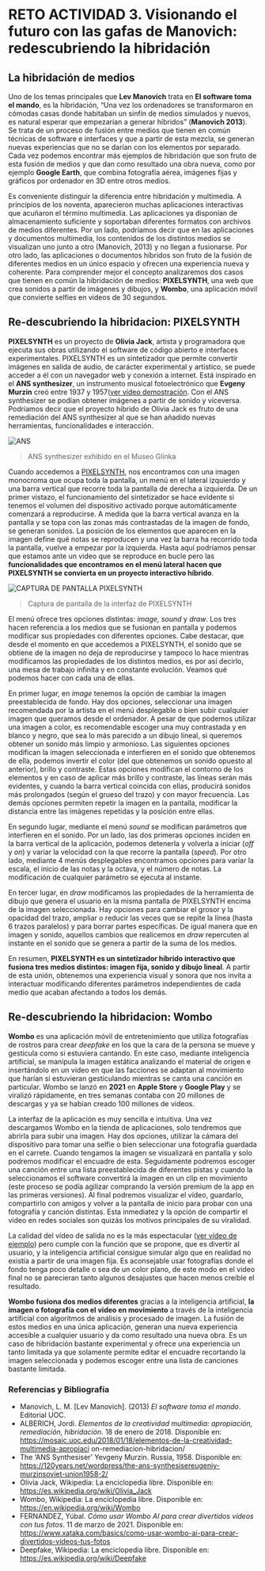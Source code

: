 # RETO ACTIVIDAD 3. Visionando el futuro con las gafas de Manovich: redescubriendo la hibridación

## La hibridación de medios

Uno de los temas principales que **Lev Manovich** trata en **El software toma el mando**, es la hibridación, “Una vez los ordenadores se transformaron en cómodas casas donde habitaban un sinfín de medios simulados y nuevos, es natural esperar que empezarían a generar híbridos” (**Manovich 2013**).  Se trata de un proceso de fusión entre medios que tienen en común técnicas de software e interfaces y que a partir de esta mezcla, se generan nuevas experiencias que no se darían con los elementos por separado. Cada vez podemos encontrar más ejemplos de hibridación que son fruto de esta fusión de medios y que dan como resultado una obra nueva, como por ejemplo **Google Earth**, que combina fotografía aérea, imágenes fijas y gráficos por ordenador en 3D entre otros medios. 

Es conveniente distinguir la diferencia entre hibridación y multimedia. A principios de los noventa, aparecieron muchas aplicaciones interactivas que acuñaron el término multimedia. Las aplicaciones ya disponían de almacenamiento suficiente y soportaban diferentes formatos con archivos de medios diferentes. Por un lado, podríamos decir que en las aplicaciones y documentos multimedia, los contenidos de los distintos medios se visualizan uno junto a otro (Manovich, 2013) y no llegan a fusionarse. Por otro lado, las aplicaciones o documentos híbridos son fruto de la fusión de diferentes medios en un único espacio y ofrecen una experiencia nueva y coherente. Para comprender mejor el concepto analizaremos dos casos que tienen en común la hibridación de medios: **PIXELSYNTH**, una web que crea sonidos a partir de imágenes y dibujos, y **Wombo**, una aplicación móvil que convierte selfies en videos de 30 segundos. 


## Re-descubriendo la hibridacion: PIXELSYNTH

**PIXELSYNTH** es un proyecto de **Olivia Jack**, artista y programadora que ejecuta sus obras utilizando el software de código abierto e interfaces experimentales. PIXELSYNTH es un sintetizador que permite convertir imágenes en salida de audio, de carácter experimental y artístico, se puede acceder a él con un navegador web y conexión a internet. Está inspirado en el **ANS synthesizer**, un instrumento musical fotoelectrónico que **Evgeny Murzin** creó entre 1937 y 1957([ver vídeo demostración](https://www.youtube.com/watch?v=ptRmDeoQQlw). Con el ANS synthesizer se podían obtener imágenes a partir de sonido y viceversa. Podríamos decir que el proyecto híbrido de Olivia Jack es fruto de una remediación del ANS synthesizer al que se han añadido nuevas herramientas, funcionalidades e interacción.

![ANS](https://en.wikipedia.org/wiki/ANS_synthesizer#/media/File:ANS_Synthesiser,_Glinka_Museum.jpg)
>ANS synthesizer exhibido en el Museo Glinka

Cuando accedemos a [PIXELSYNTH](https://ojack.xyz/PIXELSYNTH/), nos encontramos con una imagen monocroma que ocupa toda la pantalla, un menú en el lateral izquierdo y una barra vertical que recorre toda la pantalla de derecha a izquierda. De un primer vistazo, el funcionamiento del sintetizador se hace evidente si tenemos el volumen del dispositivo activado porque automáticamente comenzará a reproducirse. A medida que la barra vertical avanza en la pantalla y se topa con las zonas más contrastadas de la imagen de fondo, se generan sonidos. La posición de los elementos que aparecen en la imagen define qué notas se reproducen y una vez la barra ha recorrido toda la pantalla, vuelve a empezar por la izquierda. Hasta aquí podríamos pensar que estamos ante un video que se reproduce en bucle pero las **funcionalidades que encontramos en el menú lateral hacen que PIXELSYNTH se convierta en un proyecto interactivo híbrido**. 

![CAPTURA DE PANTALLA PIXELSYNTH](https://drive.google.com/file/d/15wfSYQ0PmSoTNoeh9qnfHXr77GUp7TJz/view)
>Captura de pantalla de la interfaz de PIXELSYNTH

El menú ofrece tres opciones distintas: *image, sound* y *draw*. Los tres hacen referencia a los medios que se fusionan en pantalla y podemos modificar sus propiedades con diferentes opciones. Cabe destacar, que desde el momento en que accedemos a PIXELSYNTH, el sonido que se obtiene de la imagen no deja de reproducirse y tampoco lo hace mientras modificamos las propiedades de los distintos medios, es por así decirlo, una mesa de trabajo infinita y en constante evolución. Veamos qué podemos hacer con cada una de ellas. 

En primer lugar, en *image* tenemos la opción de cambiar la imagen preestablecida de fondo. Hay dos opciones, seleccionar una imagen recomendada por la artista en el menú desplegable o bien subir cualquier imagen que queramos desde el ordenador. A pesar de que podemos utilizar una imagen a color, es recomendable escoger una muy contrastada y en blanco y negro, que sea lo más parecido a un dibujo lineal, si queremos obtener un sonido más limpio y armonioso. Las siguientes opciones modifican la imagen seleccionada e interfieren en el sonido que obtenemos de ella, podemos invertir el color (del que obtenemos un sonido opuesto al anterior), brillo y contraste. Estas opciones modifican el contorno de los elementos y en caso de aplicar más brillo y contraste, las líneas serán más evidentes, y cuando la barra vertical coincida con ellas, producirá sonidos más prolongados (según el grueso del trazo) y con mayor frecuencia. Las demás opciones permiten repetir la imagen en la pantalla, modificar la distancia entre las imágenes repetidas y la posición entre ellas. 

En segundo lugar, mediante el menú *sound* se modifican parámetros que interfieren en el sonido. Por un lado, las dos primeras opciones inciden en la barra vertical de la aplicación, podemos detenerla y volverla a iniciar (*off* y *on*) y variar la velocidad con la que recorre la pantalla (*speed*). Por otro lado, mediante 4 menús desplegables encontramos opciones para variar la escala, el inicio de las notas y la octava, y el número de notas. La modificación de cualquier parámetro se ejecuta al instante. 

En tercer lugar, en *draw* modificamos las propiedades de la herramienta de dibujo que genera el usuario en la misma pantalla de PIXELSYNTH encima de la imagen seleccionada. Hay opciones para cambiar el grosor y la opacidad del trazo, ampliar o reducir las veces que se repite la línea (hasta 6 trazos paralelos) y para borrar partes específicas. De igual manera que en imagen y sonido, aquellos cambios que realicemos en *draw* repercuten al instante en el sonido que se genera a partir de la suma de los medios. 

En resumen, **PIXELSYNTH es un sintetizador híbrido interactivo que fusiona tres medios distintos: imagen fija, sonido y dibujo lineal**. A partir de esta unión, obtenemos una experiencia visual y sonora que nos invita a interactuar modificando diferentes parámetros independientes de cada medio que acaban afectando a todos los demás.   

## Re-descubriendo la hibridacion: Wombo

**Wombo** es una aplicación móvil de entretenimiento que utiliza fotografías de rostros para crear *deepfake* en los que la cara de la persona se mueve y gesticula como si estuviera cantando. En este caso, mediante inteligencia artificial, se manipula la imagen estática analizando el material de origen e insertándolo en un video en que las facciones se adaptan al movimiento que harían si estuvieran gesticulando mientras se canta una canción en particular. Wombo se lanzó en **2021** en **Apple Store** y **Google Play** y se viralizó rápidamente, en tres semanas contaba con 20 millones de descargas y ya se habían creado 100 millones de videos. 

La interfaz de la aplicación es muy sencilla e intuitiva. Una vez descargamos Wombo en la tienda de aplicaciones, solo tendremos que abrirla para subir una imagen. Hay dos opciones, utilizar la cámara del dispositivo para tomar una selfie o bien seleccionar una fotografía guardada en el carrete. Cuando tengamos la imagen se visualizará en pantalla y solo podremos modificar el encuadre de esta. Seguidamente podremos escoger una canción entre una lista preestablecida de diferentes pistas y cuando la seleccionamos el software convertirá la imagen en un clip en movimiento (este proceso se podía agilizar comprando la versión premium de la app en las primeras versiones). Al final podremos visualizar el vídeo, guardarlo, compartirlo con amigos y volver a la pantalla de inicio para probar con una fotografía y canción distintas. Esta inmediatez y la opción de compartir el video en redes sociales son quizás los motivos principales de su viralidad.

La calidad del vídeo de salida no es la más espectacular ([ver vídeo de ejemplo](https://www.youtube.com/shorts/PUdTz3kaMLQ)) pero cumple con la función que se propone, que es divertir al usuario, y la inteligencia artificial consigue simular algo que en realidad no existía a partir de una imagen fija. Es aconsejable usar fotografías donde el fondo tenga poco detalle o sea de un color plano, de este modo en el video final no se parecieran tanto algunos desajustes que hacen menos creíble el resultado.

**Wombo fusiona dos medios diferentes** gracias a la inteligencia artificial, **la imagen o fotografía con el video en movimiento** a través de la inteligencia artificial con algoritmos de análisis y procesado de imagen. La fusión de estos medios en una única aplicación, generan una nueva experiencia accesible a cualquier usuario y da como resultado una nueva obra. Es un caso de hibridación bastante experimental y ofrece una experiencia un tanto limitada ya que solamente permite editar el encuadre recortando la imagen seleccionada y podemos escoger entre una lista de canciones bastante limitada. 


### Referencias y Bibliografía
* Manovich, L. M. [Lev Manovich]. (2013) *El software toma el mando*. Editorial UOC.
* ALBERICH, Jordi. *Elementos de la creatividad multimedia: apropiación, remediación, hibridación*. 18 de enero de 2018. Disponible en: https://mosaic.uoc.edu/2018/01/18/elementos-de-la-creatividad-multimedia-apropiaci on-remediacion-hibridacion/
* The ‘ANS Synthesiser’ Yevgeny Murzin. Russia, 1958. Disponible en: https://120years.net/wordpress/the-ans-synthesisereugeniy-murzinsoviet-union1958-2/
* Olivia Jack, Wikipedia: La enciclopedia libre. Disponible en: https://es.wikipedia.org/wiki/Olivia_Jack
* Wombo, Wikipedia: La enciclopedia libre. Disponible en: https://en.wikipedia.org/wiki/Wombo
* FERNANDEZ, Yúbal. *Cómo usar Wombo AI para crear divertidos vídeos con tus fotos*. 11 de marzo de 2021. Disponible en: https://www.xataka.com/basics/como-usar-wombo-ai-para-crear-divertidos-videos-tus-fotos
* Deepfake, Wikipedia: La enciclopedia libre. Disponible en: https://es.wikipedia.org/wiki/Deepfake

